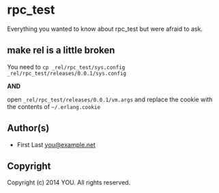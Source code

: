 # rpc_test #

Everything you wanted to know about rpc_test but were afraid to ask.

## make rel is a little broken ##

You need to `cp _rel/rpc_test/sys.config _rel/rpc_test/releases/0.0.1/sys.config`

**AND**

open `_rel/rpc_test/releases/0.0.1/vm.args` and replace the cookie with the contents of `~/.erlang.cookie`

## Author(s) ##

* First Last <you@example.net>

## Copyright ##

Copyright (c) 2014 YOU.  All rights reserved.
